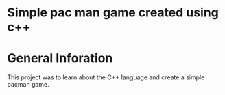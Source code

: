 # Simple pac man game created using c++

# General Inforation
This project was to learn about the C++ language and create a simple pacman game.
